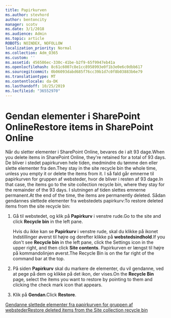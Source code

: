 ```yaml
---
title: Papirkurven
ms.author: stevhord
author: bentoncity
manager: scotv
ms.date: 3/1/2018
ms.audience: Admin
ms.topic: article
ROBOTS: NOINDEX, NOFOLLOW
localization_priority: Normal
ms.collection: Adm_O365
ms.custom: ''
ms.assetid: 456586ec-330c-41be-b2f9-65f9947eb41a
ms.openlocfilehash: 8c61c6007c8e1cc8958993e0f1b3e0e6c0dbb617
ms.sourcegitcommit: 0b06093dabd685f76cc39b1d7c0f8b03883b6e79
ms.translationtype: MT
ms.contentlocale: da-DK
ms.lasthandoff: 10/25/2019
ms.locfileid: "36552970"
---
```

# <a name="restore-items-in-sharepoint-online"></a><span data-ttu-id="aca09-102">Gendan elementer i SharePoint Online</span><span class="sxs-lookup"><span data-stu-id="aca09-102">Restore items in SharePoint Online</span></span>

<span data-ttu-id="aca09-103">Når du sletter elementer i SharePoint Online, bevares de i alt 93 dage.</span><span class="sxs-lookup"><span data-stu-id="aca09-103">When you delete items in SharePoint Online, they're retained for a total of 93 days.</span></span> <span data-ttu-id="aca09-104">De bliver i stedet papirkurven hele tiden, medmindre du tømme den eller slette elementer fra den.</span><span class="sxs-lookup"><span data-stu-id="aca09-104">They stay in the site recycle bin the whole time, unless you empty it or delete the items from it.</span></span> <span data-ttu-id="aca09-105">I så fald går emnerne til papirkurven for gruppen af websteder, hvor de bliver i resten af 93 dage.</span><span class="sxs-lookup"><span data-stu-id="aca09-105">In that case, the items go to the site collection recycle bin, where they stay for the remainder of the 93 days.</span></span> <span data-ttu-id="aca09-106">I slutningen af tiden slettes emnerne permanent.</span><span class="sxs-lookup"><span data-stu-id="aca09-106">At the end of the time, the items are permanently deleted.</span></span> <span data-ttu-id="aca09-107">Sådan gendannes slettede elementer fra webstedets papirkurv:</span><span class="sxs-lookup"><span data-stu-id="aca09-107">To restore deleted items from the site recycle bin:</span></span>
  
1. <span data-ttu-id="aca09-108">Gå til webstedet, og klik på **Papirkurv** i venstre rude.</span><span class="sxs-lookup"><span data-stu-id="aca09-108">Go to the site and click **Recycle bin** in the left pane.</span></span> 
    
    <span data-ttu-id="aca09-109">Hvis du ikke kan se **Papirkurv** i venstre rude, skal du klikke på ikonet Indstillinger øverst til højre og derefter klikke på **webstedsindhold**.</span><span class="sxs-lookup"><span data-stu-id="aca09-109">If you don't see **Recycle bin** in the left pane, click the Settings icon in the upper right, and then click **Site contents**.</span></span> <span data-ttu-id="aca09-110">Papirkurven er længst til højre på kommandolinjen øverst.</span><span class="sxs-lookup"><span data-stu-id="aca09-110">The Recycle Bin is on the far right of the command bar at the top.</span></span>
    
2. <span data-ttu-id="aca09-111">På siden **Papirkurv** skal du markere de elementer, du vil gendanne, ved at pege på dem og klikke på det ikon, der vises.</span><span class="sxs-lookup"><span data-stu-id="aca09-111">On the **Recycle Bin** page, select the items you want to restore by pointing to them and clicking the check mark icon that appears.</span></span> 
    
3. <span data-ttu-id="aca09-112">Klik på **Gendan**.</span><span class="sxs-lookup"><span data-stu-id="aca09-112">Click **Restore**.</span></span>
    
[<span data-ttu-id="aca09-113">Gendanne slettede elementer fra papirkurven for gruppen af websteder</span><span class="sxs-lookup"><span data-stu-id="aca09-113">Restore deleted items from the Site collection recycle bin</span></span>](https://go.microsoft.com/fwlink/?linkid=866439)
  

